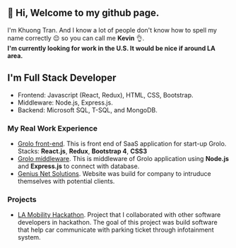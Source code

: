 ## :wave: Hi, Welcome to my github page. 
I'm Khuong Tran. And I know a lot of people don't know how to spell my name correctly :pensive: so you can call me **Kevin** :ok_hand:.\
**I'm currently looking for work in the U.S. It would be nice if around LA area.**

## I'm Full Stack Developer
- Frontend: Javascript (React, Redux), HTML, CSS, Bootstrap.
- Middleware: Node.js, Express.js.
- Backend: Microsoft SQL, T-SQL, and MongoDB.

### My Real Work Experience
- [Grolo front-end](https://github.com/khuongtran19/Grolo-front-end-ReactJs). This is front end of SaaS application for start-up Grolo. Stacks: **React.js**, **Redux**, **Bootstrap 4**, **CSS3**
- [Grolo middleware](https://github.com/khuongtran19/Grolo-back-end-nodejs). This is middleware of Grolo application using **Node.js** and **Express.js** to connect with database.
- [Genius Net Solutions](https://genius-net-solutions.herokuapp.com/). Website was build for company to intruduce themselves with potential clients.

### Projects
- [LA Mobility Hackathon](https://github.com/khuongtran19/LA_AutoMobility). Project that I collaborated with other software developers in hackathon. The goal of this project was build software that help car communicate with parking ticket through infotainment system.